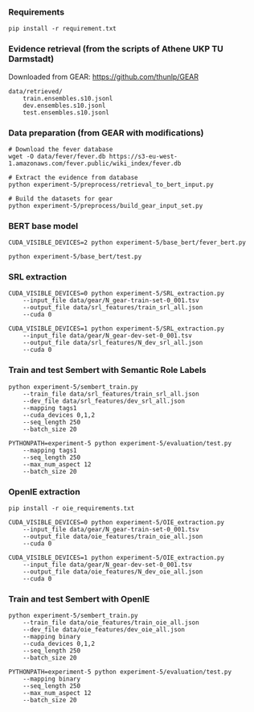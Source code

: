 ### Requirements

```
pip install -r requirement.txt
```

### Evidence retrieval (from the scripts of Athene UKP TU Darmstadt)

Downloaded from GEAR: https://github.com/thunlp/GEAR 

```
data/retrieved/
    train.ensembles.s10.jsonl
    dev.ensembles.s10.jsonl
    test.ensembles.s10.jsonl
```

### Data preparation (from GEAR with modifications)

```
# Download the fever database
wget -O data/fever/fever.db https://s3-eu-west-1.amazonaws.com/fever.public/wiki_index/fever.db

# Extract the evidence from database
python experiment-5/preprocess/retrieval_to_bert_input.py

# Build the datasets for gear
python experiment-5/preprocess/build_gear_input_set.py

```

### BERT base model

```
CUDA_VISIBLE_DEVICES=2 python experiment-5/base_bert/fever_bert.py 

python experiment-5/base_bert/test.py
```


### SRL extraction

```
CUDA_VISIBLE_DEVICES=0 python experiment-5/SRL_extraction.py 
    --input_file data/gear/N_gear-train-set-0_001.tsv 
    --output_file data/srl_features/train_srl_all.json 
    --cuda 0 

CUDA_VISIBLE_DEVICES=1 python experiment-5/SRL_extraction.py 
    --input_file data/gear/N_gear-dev-set-0_001.tsv 
    --output_file data/srl_features/N_dev_srl_all.json 
    --cuda 0
```

### Train and test Sembert with Semantic Role Labels

```
python experiment-5/sembert_train.py 
    --train_file data/srl_features/train_srl_all.json 
    --dev_file data/srl_features/dev_srl_all.json 
    --mapping tags1 
    --cuda_devices 0,1,2 
    --seq_length 250 
    --batch_size 20

PYTHONPATH=experiment-5 python experiment-5/evaluation/test.py 
    --mapping tags1 
    --seq_length 250 
    --max_num_aspect 12 
    --batch_size 20
```

### OpenIE extraction

```
pip install -r oie_requirements.txt

CUDA_VISIBLE_DEVICES=0 python experiment-5/OIE_extraction.py 
    --input_file data/gear/N_gear-train-set-0_001.tsv 
    --output_file data/oie_features/train_oie_all.json 
    --cuda 0 

CUDA_VISIBLE_DEVICES=1 python experiment-5/OIE_extraction.py 
    --input_file data/gear/N_gear-dev-set-0_001.tsv 
    --output_file data/oie_features/N_dev_oie_all.json 
    --cuda 0
```

### Train and test Sembert with OpenIE

```
python experiment-5/sembert_train.py 
    --train_file data/oie_features/train_oie_all.json 
    --dev_file data/oie_features/dev_oie_all.json 
    --mapping binary 
    --cuda_devices 0,1,2 
    --seq_length 250 
    --batch_size 20

PYTHONPATH=experiment-5 python experiment-5/evaluation/test.py 
    --mapping binary 
    --seq_length 250 
    --max_num_aspect 12 
    --batch_size 20
```
